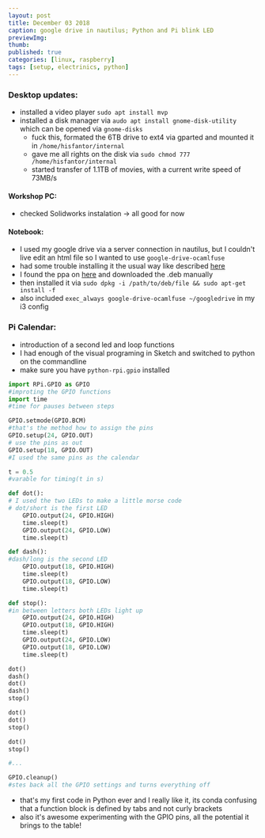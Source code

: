 ```yaml
---
layout: post
title: December 03 2018
caption: google drive in nautilus; Python and Pi blink LED
previewImg:
thumb:
published: true
categories: [linux, raspberry]
tags: [setup, electrinics, python]
---
```


### Desktop updates:
* installed a video player `sudo apt install mvp`
* installed a disk manager via `audo apt install gnome-disk-utility` which can be opened via `gnome-disks`
	* fuck this, formated the 6TB drive to ext4 via gparted and mounted it in `/home/hisfantor/internal`
	* gave me all rights on the disk via `sudo chmod 777 /home/hisfantor/internal`
	* started transfer of 1.1TB of movies, with a current write speed of 73MB/s

#### Workshop PC:
* checked Solidworks instalation -> all good for now

#### Notebook:
* I used my google drive via a server connection in nautilus, but I couldn't live edit an html file so I wanted to use `google-drive-ocamlfuse`
* had some trouble installing it the usual way like described [here](https://www.omgubuntu.co.uk/2017/04/mount-google-drive-ocamlfuse-linux)
* I found the ppa on [here](https://launchpad.net/~alessandro-strada/+archive/ubuntu/google-drive-ocamlfuse-beta/+build/15331130) and downloaded the .deb manually
* then installed it via `sudo dpkg -i /path/to/deb/file && sudo apt-get install -f`
* also included `exec_always google-drive-ocamlfuse ~/googledrive` in my i3 config

### Pi Calendar:
* introduction of a second led and loop functions
* I had enough of the visual programing in Sketch and switched to python on the commandline
* make sure you have `python-rpi.gpio` installed

```python
import RPi.GPIO as GPIO 		
#improting the GPIO functions
import time						
#time for pauses between steps

GPIO.setmode(GPIO.BCM)			
#that's the method how to assign the pins
GPIO.setup(24, GPIO.OUT)		
# use the pins as out
GPIO.setup(18, GPIO.OUT)		
#I used the same pins as the calendar

t = 0.5 						
#varable for timing(t in s)

def dot():					
# I used the two LEDs to make a little morse code
# dot/short is the first LED
	GPIO.output(24, GPIO.HIGH)	
	time.sleep(t)
	GPIO.output(24, GPIO.LOW)
	time.sleep(t)

def dash():						
#dash/long is the second LED
	GPIO.output(18, GPIO.HIGH)
	time.sleep(t)
	GPIO.output(18, GPIO.LOW)
	time.sleep(t)

def stop():						
#in between letters both LEDs light up
	GPIO.output(24, GPIO.HIGH)
	GPIO.output(18, GPIO.HIGH)
	time.sleep(t)
	GPIO.output(24, GPIO.LOW)
	GPIO.output(18, GPIO.LOW)
	time.sleep(t)

dot()
dash()
dot()
dash()
stop()

dot()
dot()
stop()

dot()
stop()

#...

GPIO.cleanup()					
#stes back all the GPIO settings and turns everything off
```
* that's my first code in Python ever and I really like it, its conda confusing that a function block is defined by tabs and not curly brackets
* also it's awesome experimenting with the GPIO pins, all the potential it brings to the table!
